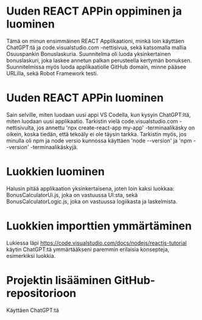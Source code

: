 # Uuden REACT APPin oppiminen ja luominen
Tämä on minun ensimmäinen REACT Applikaationi, minkä loin käyttäen ChatGPT:tä ja code.visualstudio.com -nettisivua, sekä katsomalla mallia Osuuspankin Bonuslaskuria.
Suunnitelma oli luoda yksinkertainen bonuslaskuri, joka laskee annetun palkan perusteella kertymän bonuksen. Suunnitelmissa myös luoda applikaatiolle GitHub domain, minne pääsee URLilla, sekä Robot Framework testi.

# Uuden REACT APPin luominen
Sain selville, miten luodaan uusi appi VS Codella, kun kysyin ChatGPT:ltä, miten luodaan uusi applikaatio. Tarkistin vielä code.visualstudio.com -nettisivulta, jos annettu 'npx create-react-app my-app' -terminaalikäsky on oikein, koska tiedän, että tekoäly ei ole täysin tarkka. Tarkistin myös, jos minulla oli npm ja node versio kunnossa käyttäen  'node --version' ja 'npm --version' -terminaalikäskyjä. 

# Luokkien luominen
Halusin pitää applikaation yksinkertaisena, joten loin kaksi luokkaa: BonusCalculatorUi.js, joka on vastuussa UI:sta, sekä BonusCalculatorLogic.js, joka on vastuussa logiikasta ja laskelmista.

# Luokkien importtien ymmärtäminen
Lukiessa läpi https://code.visualstudio.com/docs/nodejs/reactjs-tutorial käytin ChatGPT:tä ymmärtääkseni paremmin erilaisia konsepteja, esimerkiksi luokkia.

# Projektin lisääminen GitHub-repositorioon
Käyttäen ChatGPT:tä 